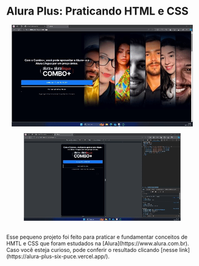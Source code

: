 # Alura Plus: Praticando HTML e CSS
<p align="center"><img src="assets/principal.gif" alt="Gif mostrando a tela principal do site"></p>
<p align="center"><img src="assets/mobile.gif" alt="Mostrando o site para uma versão mobile"></p>
<br>Esse pequeno projeto foi feito para praticar e fundamentar conceitos de HMTL e CSS que foram estudados na [Alura](https://www.alura.com.br).  
<br>Caso você esteja curioso, pode conferir o resultado clicando [nesse link](https://alura-plus-six-puce.vercel.app/).

